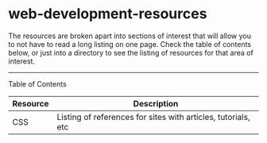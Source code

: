 web-development-resources
=========================

The resources are broken apart into sections of interest that will allow you to
not have to read a long listing on one page. Check the table of contents below,
or just into a directory to see the listing of resources for that area of
interest.

---

Table of Contents

| Resource | Description |
| ---------| ----------- |
| CSS | Listing of references for sites with articles, tutorials, etc |

